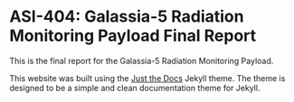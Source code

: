 # ASI-404: Galassia-5 Radiation Monitoring Payload Final Report

This is the final report for the Galassia-5 Radiation Monitoring Payload.

This website was built using the [Just the Docs](https://just-the-docs.com/) Jekyll theme. The theme is designed to be a simple and clean documentation theme for Jekyll.
